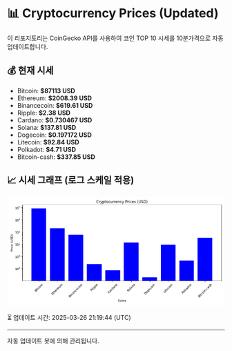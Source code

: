 
# 📊 Cryptocurrency Prices (Updated)

이 리포지토리는 CoinGecko API를 사용하여 코인 TOP 10 시세를 10분가격으로 자동 업데이트합니다.

## 💰 현재 시세
- Bitcoin: **$87113 USD**
- Ethereum: **$2008.39 USD**
- Binancecoin: **$619.61 USD**
- Ripple: **$2.38 USD**
- Cardano: **$0.730467 USD**
- Solana: **$137.81 USD**
- Dogecoin: **$0.197172 USD**
- Litecoin: **$92.84 USD**
- Polkadot: **$4.71 USD**
- Bitcoin-cash: **$337.85 USD**

## 📈 시세 그래프 (로그 스케일 적용)
![Crypto Prices](crypto_prices.png)

⏳ 업데이트 시간: 2025-03-26 21:19:44 (UTC)

---
자동 업데이트 봇에 의해 관리됩니다.
